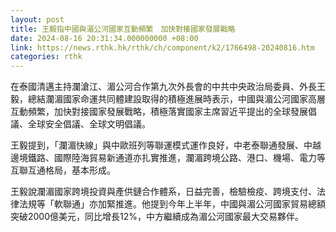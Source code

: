 ```yaml
---
layout: post
title: 王毅指中國與湄公河國家互動頻繁　加快對接國家發展戰略
date: 2024-08-16 20:31:34.000000000 +08:00
link: https://news.rthk.hk/rthk/ch/component/k2/1766498-20240816.htm
categories: rthk
---
```


在泰國清邁主持瀾滄江、湄公河合作第九次外長會的中共中央政治局委員、外長王毅，總結瀾湄國家命運共同體建設取得的積極進展時表示，中國與湄公河國家高層互動頻繁，加快對接國家發展戰略，積極落實國家主席習近平提出的全球發展倡議、全球安全倡議、全球文明倡議。

王毅提到，「瀾湄快線」與中歐班列等聯運模式運作良好，中老泰聯通發展、中越邊境鐵路、國際陸海貿易新通道亦扎實推進，瀾湄跨境公路、港口、機場、電力等互聯互通格局，基本形成。

王毅說瀾湄國家跨境投資與產供鏈合作體系，日益完善，檢驗檢疫、跨境支付、法律法規等「軟聯通」亦加緊推進。他提到今年上半年，中國與湄公河國家貿易總額突破2000億美元，同比增長12%，中方繼續成為湄公河國家最大交易夥伴。
